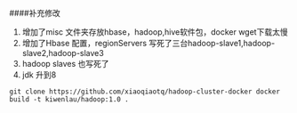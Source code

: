 ####补充修改
1. 增加了misc 文件夹存放hbase，hadoop,hive软件包，docker wget下载太慢
2. 增加了Hbase 配置，regionServers 写死了三台hadoop-slave1,hadoop-slave2,hadoop-slave3
3. hadoop slaves 也写死了
4. jdk 升到8 

`
git clone https://github.com/xiaoqiaotq/hadoop-cluster-docker
docker build -t kiwenlau/hadoop:1.0 .
`